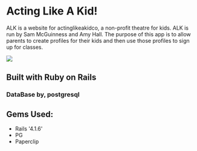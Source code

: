 <h1>Acting Like A Kid!</h1>

<p>ALK is a website for actinglikeakidco, a non-profit theatre for kids. ALK is run by Sam McGuinness and Amy Hall. The purpose of this app is to allow parents to create profiles for their kids and then use those profiles to sign up for classes. </p>

<img src="/Users/michaelhall1/Desktop/aklhdh.png">

<h2>Built with Ruby on Rails</h2>
<h3>DataBase by, postgresql</h3>

<h2>Gems Used:</h2>
<ul>
<li>Rails '4.1.6'</li>
<li>PG</li>
<li>Paperclip</li>
</ul>
